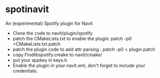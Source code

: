 spotinavit
==========

An (experimental) Spotify plugin for Navit

* Clone the code to navit/plugin/spotify
* patch the CMakeLists.txt to enable the plugin: patch -p0 <CMakeLists.txt.patch 
* patch the plugin code to add attr parsing : patch -p0 < plugin.patch
* copy Findlibspotify.cmake to navit/cmake/
* put your appkey in keys.h
* Enable the plugin in your navit.xml, don't forget to include your credentials:
    <plugin path="libplugin_spotify.so" active="yes" spotify_login="me" spotify_password="secret" spotify_playlist="my_playlist"/>

